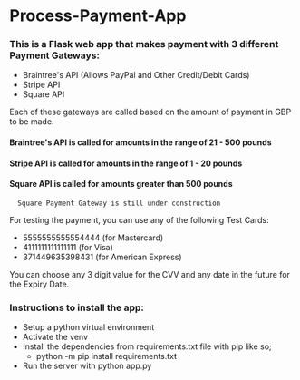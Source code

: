 # Process-Payment-App

### This is a Flask web app that makes payment with 3 different Payment Gateways:
  - Braintree's API (Allows PayPal and Other Credit/Debit Cards)
  - Stripe API
  - Square API
  
  Each of these gateways are called based on the amount of payment in GBP to be made.
  
  #### Braintree's API is called for amounts in the range of 21 - 500 pounds
  #### Stripe API is called for amounts in the range of 1 - 20 pounds
  #### Square API is called for amounts greater than 500 pounds
      Square Payment Gateway is still under construction
  
  
  For testing the payment, you can use any of the following Test Cards:
  - 5555555555554444 (for Mastercard)
  - 4111111111111111 (for Visa)
  - 371449635398431 (for American Express)
  
  You can choose any 3 digit value for the CVV and any date in the future for the Expiry Date.


### Instructions to install the app:
- Setup a python virtual environment
- Activate the venv
- Install the dependencies from requirements.txt file with pip like so;
  - python -m pip install requirements.txt
- Run the server with python app.py
